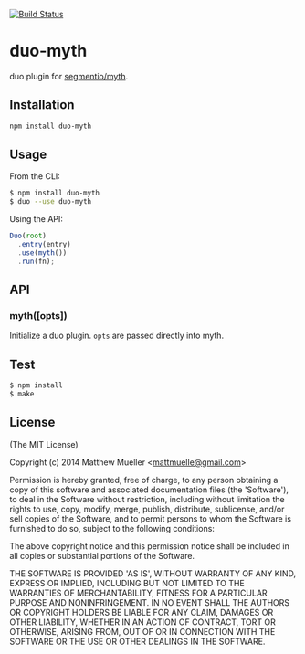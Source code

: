 [![Build Status](https://travis-ci.org/duojs/myth.svg)](https://travis-ci.org/duojs/myth)

# duo-myth

  duo plugin for [segmentio/myth](https://github.com/segmentio/myth).

## Installation

```bash
npm install duo-myth
```

## Usage

From the CLI:

```bash
$ npm install duo-myth
$ duo --use duo-myth
```

Using the API:

```js
Duo(root)
  .entry(entry)
  .use(myth())
  .run(fn);
```

## API

### myth([opts])

Initialize a duo plugin. `opts` are passed directly into myth.

## Test

```bash
$ npm install
$ make
```

## License

(The MIT License)

Copyright (c) 2014 Matthew Mueller &lt;mattmuelle@gmail.com&gt;

Permission is hereby granted, free of charge, to any person obtaining
a copy of this software and associated documentation files (the
'Software'), to deal in the Software without restriction, including
without limitation the rights to use, copy, modify, merge, publish,
distribute, sublicense, and/or sell copies of the Software, and to
permit persons to whom the Software is furnished to do so, subject to
the following conditions:

The above copyright notice and this permission notice shall be
included in all copies or substantial portions of the Software.

THE SOFTWARE IS PROVIDED 'AS IS', WITHOUT WARRANTY OF ANY KIND,
EXPRESS OR IMPLIED, INCLUDING BUT NOT LIMITED TO THE WARRANTIES OF
MERCHANTABILITY, FITNESS FOR A PARTICULAR PURPOSE AND NONINFRINGEMENT.
IN NO EVENT SHALL THE AUTHORS OR COPYRIGHT HOLDERS BE LIABLE FOR ANY
CLAIM, DAMAGES OR OTHER LIABILITY, WHETHER IN AN ACTION OF CONTRACT,
TORT OR OTHERWISE, ARISING FROM, OUT OF OR IN CONNECTION WITH THE
SOFTWARE OR THE USE OR OTHER DEALINGS IN THE SOFTWARE.

